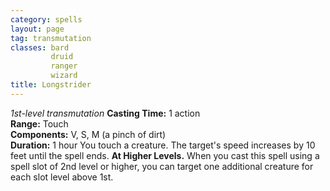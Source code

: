 ```yaml
---
category: spells
layout: page
tag: transmutation
classes: bard
         druid
         ranger
         wizard
title: Longstrider 
---
```

_1st-level transmutation_ 
**Casting Time:** 1 action    
**Range:** Touch    
**Components:** V, S, M (a pinch of dirt)    
**Duration:** 1 hour 
You touch a creature. The target's speed increases by 10 feet until the spell ends. 
**At Higher Levels.** When you cast this spell using a spell slot of 2nd level or higher, you can target one additional creature for each slot level above 1st.
